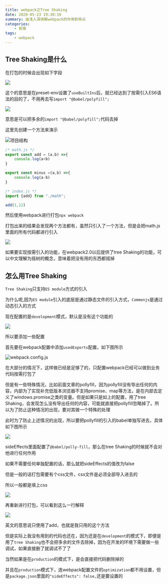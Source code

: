 ```yaml
---
title: webpack之Tree Shaking
date: 2020-05-23 19:30:19
summary: 由浅入深讲解webpack的作用和特点
categories:
    - 前端
tags:
    - webpack
---
```


## Tree Shaking是什么

在打包的时候会出现如下字段

![](https://txy-tc-ly-1256104767.cos.ap-guangzhou.myqcloud.com/20200523193510.png)

这个的意思是在preset-env设置了`useBuiltIns`后，就已经达到了按需引入ES6语法的目的了，不用再去写`import "@babel/polyfill";`

![](https://txy-tc-ly-1256104767.cos.ap-guangzhou.myqcloud.com/20200523193859.png)

意思是可以把多余的`import "@babel/polyfill";`代码去掉

这里先创建一个方法来演示

![项目结构](https://txy-tc-ly-1256104767.cos.ap-guangzhou.myqcloud.com/20200523194619.png)

```javascript
/* math.js */
export const add = (a,b) =>{
    console.log(a+b)
}

export const minus =(a,b) =>{
    console.log(a-b)
}

```

```javascript
/* index.js */
import {add} from "./math";

add(1,12)
```

然后使用webpack进行打包`npx webpack`

打包出来的结果会发现两个方法都有，虽然只引入了一个方法，但是会把math.js里面的所有代码都进行引入

![](https://txy-tc-ly-1256104767.cos.ap-guangzhou.myqcloud.com/20200523194821.png)

如果要实现按需引入的功能，在webpack2.0以后提供了tree Shaking的功能，可以中文理解为摇树的概念，意味着把没有用的东西都摇掉



## 怎么用Tree Shaking

`Tree Shaking`只支持`ES module`方式的引入

为什么呢,因为`ES module`引入的底层是通过静态文件的引入方式，`Commonjs`是通过动态引入的方式

现在配置的是`development`模式，默认是没有这个功能的

![](https://txy-tc-ly-1256104767.cos.ap-guangzhou.myqcloud.com/20200523224829.png)

所以要添加一些配置

首先要在webpack配置中添加`usedExports`配置，如下图所示

![webpack.config.js](https://txy-tc-ly-1256104767.cos.ap-guangzhou.myqcloud.com/20200523225237.png)

在大部分的情况下，这样做已经是足够了的，只配置webpack已经可以做到业务代码按需打包了

但是有一些特殊情况，比如前面文章的pollyfill，因为pollyfill没有导出任何的内容，内部为了实现补充低版本浏览器不支持promise、map等方法，是在内部去定义了windows.promise之类的变量。但是如果只是如上的配置，用了tree Shaking，会发现怎么没有导出任何的内容，可能就直接把pollyfill忽略掉了。所以为了防止这种情况的出现，要对其做一个特殊的处理

此时为了防止上述情况的出现，所以要把pollyfill的引入的babel单独写进去，具体如下图所示

![](https://txy-tc-ly-1256104767.cos.ap-guangzhou.myqcloud.com/20200523230732.png)

sideEffects里面配置了`@babel/polly-fill`，那么在tree Shaking的时候就不会对他进行任何作用

如果不需要任何单独配置的话，那么就把sideEffects的值改为false

但是一般的话打包需要有个css文件，css文件是必须全部导入进去的

所以一般都是填上css

![](https://txy-tc-ly-1256104767.cos.ap-guangzhou.myqcloud.com/20200523231153.png)

再重新进行打包，可以看到这么一行解释

![](https://txy-tc-ly-1256104767.cos.ap-guangzhou.myqcloud.com/20200523231348.png)

英文的意思说只使用了add，也就是我只用的这个方法

但是实际上我没有用到的代码也还在，因为还是在`development`的模式下，即便是用了`tree Shaking`也不会把多余的文件去除掉，因为在开发的环境下需要做一些调试，如果直接删了就调试不了了

当然如果是在`production`的模式下，是会直接把代码删除掉的

并且在`production`模式下，连webpack配置文件的`optimization`都不用设置，但是`package.json`里面的`"sideEffects": false,`还是要设置的